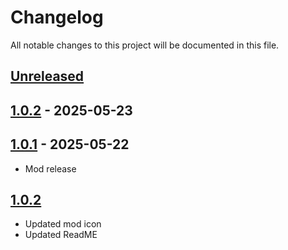 # Changelog

All notable changes to this project will be documented in this file.

## [Unreleased]

## [1.0.2] - 2025-05-23

## [1.0.1] - 2025-05-22

- Mod release

## [1.0.2]

- Updated mod icon
- Updated ReadME

[1.0.1]: https://github.com/Sandwichie123/FreshFileSurface/compare/1.0.0...1.0.
[unreleased]: https://github.com/Sandwichie123/FreshFileSurface/compare/1.0.2...HEAD
[1.0.2]: https://github.com/Sandwichie123/FreshFileSurface/compare/225a1cab8a3b93453016f30b0bd0457854e17cff...1.0.2
